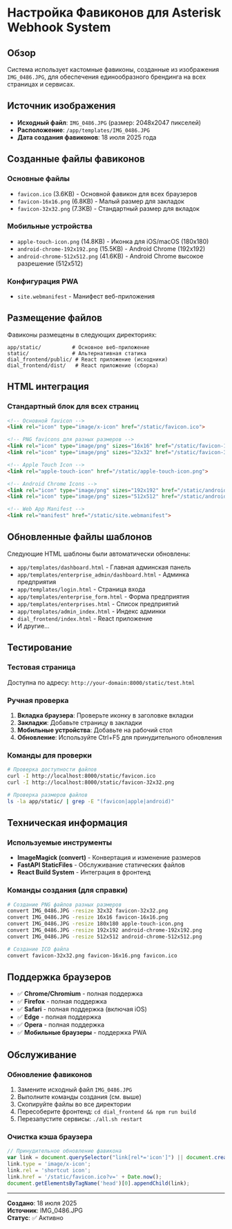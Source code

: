 # Настройка Фавиконов для Asterisk Webhook System

## Обзор
Система использует кастомные фавиконы, созданные из изображения `IMG_0486.JPG`, для обеспечения единообразного брендинга на всех страницах и сервисах.

## Источник изображения
- **Исходный файл**: `IMG_0486.JPG` (размер: 2048x2047 пикселей)
- **Расположение**: `/app/templates/IMG_0486.JPG`
- **Дата создания фавиконов**: 18 июля 2025 года

## Созданные файлы фавиконов

### Основные файлы
- `favicon.ico` (3.6KB) - Основной фавикон для всех браузеров
- `favicon-16x16.png` (6.8KB) - Малый размер для закладок
- `favicon-32x32.png` (7.3KB) - Стандартный размер для вкладок

### Мобильные устройства
- `apple-touch-icon.png` (14.8KB) - Иконка для iOS/macOS (180x180)
- `android-chrome-192x192.png` (15.5KB) - Android Chrome (192x192)
- `android-chrome-512x512.png` (41.6KB) - Android Chrome высокое разрешение (512x512)

### Конфигурация PWA
- `site.webmanifest` - Манифест веб-приложения

## Размещение файлов

Фавиконы размещены в следующих директориях:
```
app/static/          # Основное веб-приложение
static/              # Альтернативная статика
dial_frontend/public/ # React приложение (исходники)
dial_frontend/dist/   # React приложение (сборка)
```

## HTML интеграция

### Стандартный блок для всех страниц
```html
<!-- Основной favicon -->
<link rel="icon" type="image/x-icon" href="/static/favicon.ico">

<!-- PNG favicons для разных размеров -->
<link rel="icon" type="image/png" sizes="16x16" href="/static/favicon-16x16.png">
<link rel="icon" type="image/png" sizes="32x32" href="/static/favicon-32x32.png">

<!-- Apple Touch Icon -->
<link rel="apple-touch-icon" href="/static/apple-touch-icon.png">

<!-- Android Chrome Icons -->
<link rel="icon" type="image/png" sizes="192x192" href="/static/android-chrome-192x192.png">
<link rel="icon" type="image/png" sizes="512x512" href="/static/android-chrome-512x512.png">

<!-- Web App Manifest -->
<link rel="manifest" href="/static/site.webmanifest">
```

## Обновленные файлы шаблонов

Следующие HTML шаблоны были автоматически обновлены:
- `app/templates/dashboard.html` - Главная админская панель
- `app/templates/enterprise_admin/dashboard.html` - Админка предприятия
- `app/templates/login.html` - Страница входа
- `app/templates/enterprise_form.html` - Форма предприятия
- `app/templates/enterprises.html` - Список предприятий
- `app/templates/admin_index.html` - Индекс админки
- `dial_frontend/index.html` - React приложение
- И другие...

## Тестирование

### Тестовая страница
Доступна по адресу: `http://your-domain:8000/static/test.html`

### Ручная проверка
1. **Вкладка браузера**: Проверьте иконку в заголовке вкладки
2. **Закладки**: Добавьте страницу в закладки
3. **Мобильные устройства**: Добавьте на рабочий стол
4. **Обновление**: Используйте Ctrl+F5 для принудительного обновления

### Команды для проверки
```bash
# Проверка доступности файлов
curl -I http://localhost:8000/static/favicon.ico
curl -I http://localhost:8000/static/favicon-32x32.png

# Проверка размеров файлов
ls -la app/static/ | grep -E "(favicon|apple|android)"
```

## Техническая информация

### Используемые инструменты
- **ImageMagick (convert)** - Конвертация и изменение размеров
- **FastAPI StaticFiles** - Обслуживание статических файлов
- **React Build System** - Интеграция в фронтенд

### Команды создания (для справки)
```bash
# Создание PNG файлов разных размеров
convert IMG_0486.JPG -resize 32x32 favicon-32x32.png
convert IMG_0486.JPG -resize 16x16 favicon-16x16.png
convert IMG_0486.JPG -resize 180x180 apple-touch-icon.png
convert IMG_0486.JPG -resize 192x192 android-chrome-192x192.png
convert IMG_0486.JPG -resize 512x512 android-chrome-512x512.png

# Создание ICO файла
convert favicon-32x32.png favicon-16x16.png favicon.ico
```

## Поддержка браузеров

- ✅ **Chrome/Chromium** - полная поддержка
- ✅ **Firefox** - полная поддержка  
- ✅ **Safari** - полная поддержка (включая iOS)
- ✅ **Edge** - полная поддержка
- ✅ **Opera** - полная поддержка
- ✅ **Мобильные браузеры** - поддержка PWA

## Обслуживание

### Обновление фавиконов
1. Замените исходный файл `IMG_0486.JPG`
2. Выполните команды создания (см. выше)
3. Скопируйте файлы во все директории
4. Пересоберите фронтенд: `cd dial_frontend && npm run build`
5. Перезапустите сервисы: `./all.sh restart`

### Очистка кэша браузера
```javascript
// Принудительное обновление фавикона
var link = document.querySelector("link[rel*='icon']") || document.createElement('link');
link.type = 'image/x-icon';
link.rel = 'shortcut icon';
link.href = '/static/favicon.ico?v=' + Date.now();
document.getElementsByTagName('head')[0].appendChild(link);
```

---
**Создано**: 18 июля 2025  
**Источник**: IMG_0486.JPG  
**Статус**: ✅ Активно 